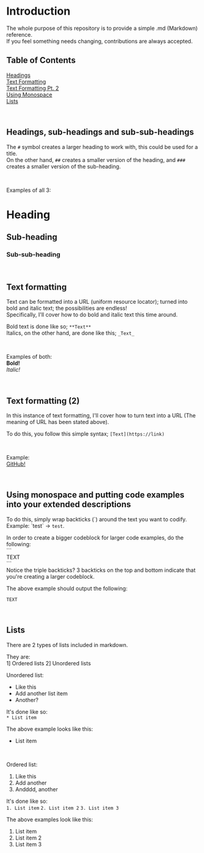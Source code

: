 # Introduction
The whole purpose of this repository is to provide a simple .md (Markdown) reference.  
If you feel something needs changing, contributions are always accepted.

## Table of Contents
[Headings](https://github.com/ecliptic-moon/reference-for-md#headings-sub-headings-and-sub-sub-headings)  
[Text Formatting](https://github.com/ecliptic-moon/reference-for-md#text-formatting)  
[Text Formatting Pt. 2](https://github.com/ecliptic-moon/reference-for-md#text-formatting-2)  
[Using Monospace](https://github.com/ecliptic-moon/reference-for-md#using-monospace-and-putting-code-examples-into-your-extended-descriptions)  
[Lists](https://github.com/ecliptic-moon/reference-md/#lists)

&nbsp;

## Headings, sub-headings and sub-sub-headings
The `#` symbol creates a larger heading to work with, this could be used for a title.  
On the other hand, `##` creates a smaller version of the heading, and `###` creates a smaller version of the sub-heading.<br/>

&nbsp;

Examples of all 3:
# Heading
## Sub-heading  
### Sub-sub-heading

&nbsp;

## Text formatting
Text can be formatted into a URL (uniform resource locator); turned into bold and italic text; the possibilities are endless!  
Specifically, I'll cover how to do bold and italic text this time around.

Bold text is done like so; `**Text**`  
Italics, on the other hand, are done like this; `_Text_`

&nbsp;

Examples of both:  
**Bold!**  
_Italic!_

&nbsp;

## Text formatting (2)
In this instance of text formatting, I'll cover how to turn text into a URL (The meaning of URL has been stated above).

To do this, you follow this simple syntax; `[Text](https://link)`

&nbsp;

Example:  
[GitHub!](https://github.com)

&nbsp;

## Using monospace and putting code examples into your extended descriptions
To do this, simply wrap backticks (\`) around the text you want to codify.  
Example: \`test\` -> `test`.

In order to create a bigger codeblock for larger code examples, do the following:  
\`\`\`  
TEXT  
\`\`\`  
Notice the triple backticks? 3 backticks on the top and bottom indicate that you're creating a larger codeblock.

The above example should output the following:
```
TEXT
```

&nbsp;

## Lists
There are 2 types of lists included in markdown.

They are:  
1] Ordered lists
2] Unordered lists

Unordered list:  
* Like this
* Add another list item
* Another?

It's done like so:  
`* List item`  

The above example looks like this:  
* List item

&nbsp;

Ordered list:  
1. Like this
2. Add another
3. Andddd, another

It's done like so:  
`1. List item`
`2. List item 2`
`3. List item 3`

The above examples look like this:  
1. List item
2. List item 2
3. List item 3
